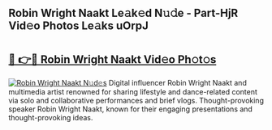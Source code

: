## Robin Wright Naakt Le𝚊k𝚎d N𝚞𝚍e - Part-HjR Vid𝚎o Photos Le𝚊ks uOrpJ

# <h2><a href="http://fb3gt8g.evod.top/?m=Robin+Wright+Naakt">🔗 👉🔴 Robin Wright Naakt Vid𝚎o Ph𝚘t𝚘s</a></h2>

[![Robin Wright Naakt N𝚞d𝚎s](https://i.imgur.com/8V9OHl7.gif)](http://fb3gt8g.evod.top/?m=Robin+Wright+Naakt)
Digital influencer Robin Wright Naakt and multimedia artist renowned for sharing lifestyle and dance-related content via solo and collaborative performances and brief vlogs. Thought-provoking speaker Robin Wright Naakt, known for their engaging presentations and thought-provoking ideas. 
